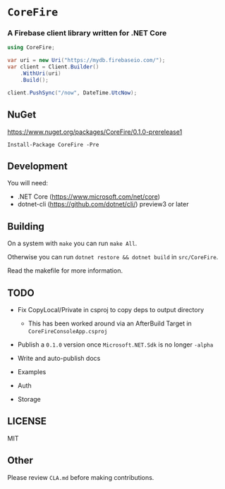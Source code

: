 # `CoreFire`

### A Firebase client library written for .NET Core

```csharp
using CoreFire;

var uri = new Uri("https://mydb.firebaseio.com/");
var client = Client.Builder()
    .WithUri(uri)
    .Build();

client.PushSync("/now", DateTime.UtcNow);
```

## NuGet

https://www.nuget.org/packages/CoreFire/0.1.0-prerelease1

`Install-Package CoreFire -Pre`

## Development

You will need:

* .NET Core (https://www.microsoft.com/net/core)
* dotnet-cli (https://github.com/dotnet/cli/) preview3 or later

## Building

On a system with `make` you can run `make All`.

Otherwise you can run `dotnet restore && dotnet build` in `src/CoreFire`.

Read the makefile for more information.

## TODO

* Fix CopyLocal/Private in csproj to copy deps to output directory
  * This has been worked around via an AfterBuild Target in `CoreFireConsoleApp.csproj`

* Publish a `0.1.0` version once `Microsoft.NET.Sdk` is no longer `-alpha`

* Write and auto-publish docs

* Examples

* Auth

* Storage

## LICENSE

MIT

## Other

Please review `CLA.md` before making contributions.